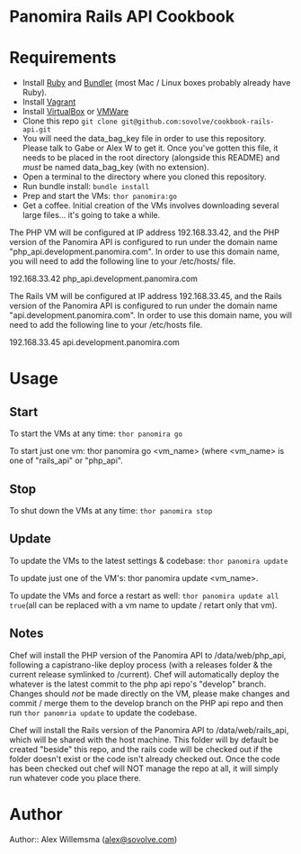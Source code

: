 # Panomira Rails API Cookbook

# Requirements

- Install [Ruby](https://www.ruby-lang.org/en/downloads/) and [Bundler](http://bundler.io/) (most Mac / Linux boxes probably already have Ruby).
- Install [Vagrant](http://www.vagrantup.com/downloads.html)
- Install [VirtualBox](https://www.virtualbox.org/wiki/Downloads) or [VMWare](http://www.vmware.com/products/fusion/)
- Clone this repo `git clone git@github.com:sovolve/cookbook-rails-api.git`
- You will need the data_bag_key file in order to use this repository. Please talk to Gabe or Alex W to get it. Once
you've gotten this file, it needs to be placed in the root directory (alongside this README) and _must_ be named data_bag_key (with no extension).
- Open a terminal to the directory where you cloned this repository.
- Run bundle install: `bundle install`
- Prep and start the VMs: `thor panomira:go`
- Get a coffee. Initial creation of the VMs involves downloading several large files... it's going to take a while.

The PHP VM will be configured at IP address 192.168.33.42, and the PHP version of the Panomira API is configured to run
under the domain name "php_api.development.panomira.com". In order to use this domain name, you will need to add the
following line to your /etc/hosts/ file.

   192.168.33.42 php_api.development.panomira.com 

The Rails VM will be configured at IP address 192.168.33.45, and the Rails version of the Panomira API is configured to
run under the domain name "api.development.panomira.com". In order to use this domain name, you will need to add the 
following line to your /etc/hosts file.

   192.168.33.45 api.development.panomira.com 

# Usage

## Start

To start the VMs at any time: `thor panomira go` 

To start just one vm: thor panomira go <vm_name> (where <vm_name> is one of "rails_api" or "php_api".

## Stop

To shut down the VMs at any time: `thor panomira stop` 

## Update
To update the VMs to the latest settings & codebase: `thor panomira update`

To update just one of the VM's: thor panomira update <vm_name>.

To update the VMs and force a restart as well: `thor panomira update all true`(all can be replaced with a vm name to update / retart only that vm).

## Notes
Chef will install the PHP version of the Panomira API to /data/web/php_api, following a capistrano-like deploy 
process (with a releases folder & the current release symlinked to /current). Chef will automatically deploy the
whatever is the latest commit to the php api repo's "develop" branch. Changes should _not_ be made directly on 
the VM, please make changes and commit / merge them to the develop branch on the PHP api repo and then run 
`thor panomria update` to update the codebase.

Chef will install the Rails version of the Panomira API to /data/web/rails_api, which will be shared with the
host machine. This folder will by default be created "beside" this repo, and the rails code will be checked out
if the folder doesn't exist or the code isn't already checked out. Once the code has been checked out chef will
NOT manage the repo at all, it will simply run whatever code you place there.

# Author

Author:: Alex Willemsma (<alex@sovolve.com>)
